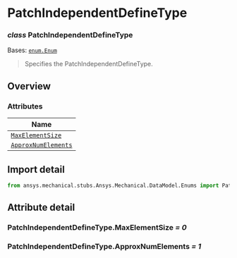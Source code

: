 # PatchIndependentDefineType

<a id="PatchIndependentDefineType"></a>

### *class* PatchIndependentDefineType

Bases: [`enum.Enum`](https://docs.python.org/3/library/enum.html#enum.Enum)

> Specifies the PatchIndependentDefineType.

> <!-- !! processed by numpydoc !! -->

<a id="overview"></a>

## Overview

### Attributes

| Name |
| ---------------------------------------------------------------------- |
| [`MaxElementSize`](#PatchIndependentDefineType.MaxElementSize) |
| [`ApproxNumElements`](#PatchIndependentDefineType.ApproxNumElements) |

<a id="import-detail"></a>

## Import detail

```python
from ansys.mechanical.stubs.Ansys.Mechanical.DataModel.Enums import PatchIndependentDefineType
```

<a id="attribute-detail"></a>

## Attribute detail

<a id="PatchIndependentDefineType.MaxElementSize"></a>

### PatchIndependentDefineType.MaxElementSize *= 0*

<a id="PatchIndependentDefineType.ApproxNumElements"></a>

### PatchIndependentDefineType.ApproxNumElements *= 1*
